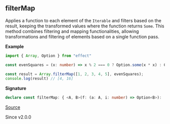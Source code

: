 ## filterMap

Applies a function to each element of the `Iterable` and filters based on the result, keeping the transformed values where the function returns `Some`.
This method combines filtering and mapping functionalities, allowing transformations and filtering of elements based on a single function pass.

**Example**

```ts
import { Array, Option } from "effect"

const evenSquares = (x: number) => x % 2 === 0 ? Option.some(x * x) : Option.none()

const result = Array.filterMap([1, 2, 3, 4, 5], evenSquares);
console.log(result) // [4, 16]
```

**Signature**

```ts
declare const filterMap: { <A, B>(f: (a: A, i: number) => Option<B>): (self: Iterable<A>) => Array<B>; <A, B>(self: Iterable<A>, f: (a: A, i: number) => Option<B>): Array<B>; }
```

[Source](https://github.com/Effect-TS/effect/tree/main/packages/effect/src/Array.ts#L2407)

Since v2.0.0